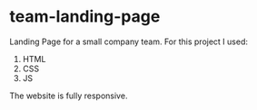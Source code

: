 # team-landing-page
Landing Page for a small company team. 
For this project I used:
1. HTML
2. CSS
3. JS
   
The website is fully responsive.
